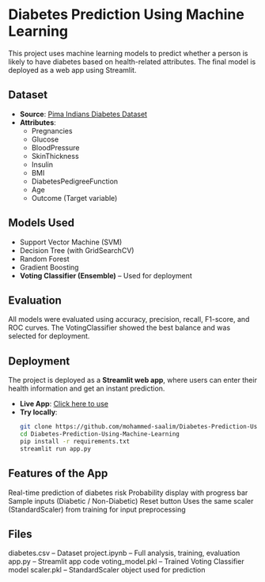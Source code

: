 # Diabetes Prediction Using Machine Learning

This project uses machine learning models to predict whether a person is likely to have diabetes based on health-related attributes. The final model is deployed as a web app using Streamlit.

## Dataset
- **Source**: [Pima Indians Diabetes Dataset](https://www.kaggle.com/datasets/uciml/pima-indians-diabetes-database)
- **Attributes**:
  - Pregnancies
  - Glucose
  - BloodPressure
  - SkinThickness
  - Insulin
  - BMI
  - DiabetesPedigreeFunction
  - Age
  - Outcome (Target variable)

## Models Used
- Support Vector Machine (SVM)
- Decision Tree (with GridSearchCV)
- Random Forest
- Gradient Boosting
- **Voting Classifier (Ensemble)** – Used for deployment

## Evaluation
All models were evaluated using accuracy, precision, recall, F1-score, and ROC curves. The VotingClassifier showed the best balance and was selected for deployment.

## Deployment
The project is deployed as a **Streamlit web app**, where users can enter their health information and get an instant prediction.

- **Live App**: [Click here to use](https://diabetes-prediction-using-machine-learning-2vjsw3v4gspej6gk2lw.streamlit.app)
- **Try locally**:
  ```bash
  git clone https://github.com/mohammed-saalim/Diabetes-Prediction-Using-Machine-Learning.git
  cd Diabetes-Prediction-Using-Machine-Learning
  pip install -r requirements.txt
  streamlit run app.py

## Features of the App
Real-time prediction of diabetes risk
Probability display with progress bar
Sample inputs (Diabetic / Non-Diabetic)
Reset button
Uses the same scaler (StandardScaler) from training for input preprocessing

## Files
diabetes.csv – Dataset
project.ipynb – Full analysis, training, evaluation
app.py – Streamlit app code
voting_model.pkl – Trained Voting Classifier model
scaler.pkl – StandardScaler object used for prediction

  
